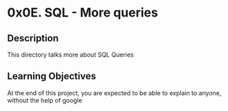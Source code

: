 # 0x0E. SQL - More queries

## Description
This directory talks more about SQL Queries

## Learning Objectives
At the end of this project, you are expected to be able to explain to anyone, without the help of google
